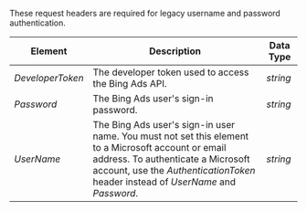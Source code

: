 These request headers are required for legacy username and password authentication.

|Element|Description|Data Type|
|-----------|---------------|-------------|
|*DeveloperToken*|The developer token used to access the Bing Ads API.|*string*|
|*Password*|The Bing Ads user's sign-in password.|*string*|
|*UserName*|The Bing Ads user's sign-in user name. You must not set this element to a Microsoft account or email address. To authenticate a Microsoft account, use the *AuthenticationToken* header instead of *UserName* and *Password*.|*string*|
